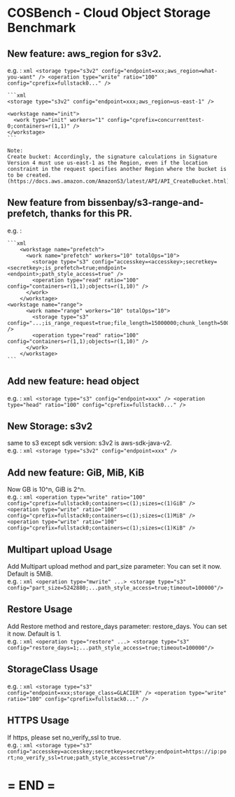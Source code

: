 COSBench - Cloud Object Storage Benchmark
=========================================

New feature: aws_region for s3v2.
-----------
e.g. :
	```xml
	<storage type="s3v2" config="endpoint=xxx;aws_region=what-you-want" />
	<operation type="write" ratio="100" config="cprefix=fullstack0..." />
	```
	
	```xml
	<storage type="s3v2" config="endpoint=xxx;aws_region=us-east-1" />
	
	<workstage name="init">
      <work type="init" workers="1" config="cprefix=concurrenttest-0;containers=r(1,1)" />
    </workstage>
	```
	
	Note: 
	Create bucket: Accordingly, the signature calculations in Signature Version 4 must use us-east-1 as the Region, even if the location constraint in the request specifies another Region where the bucket is to be created.
	(https://docs.aws.amazon.com/AmazonS3/latest/API/API_CreateBucket.html)


New feature from bissenbay/s3-range-and-prefetch, thanks for this PR.
-----------
e.g. :

	```xml
        <workstage name="prefetch">
          <work name="prefetch" workers="10" totalOps="10">
            <storage type="s3" config="accesskey=<accesskey>;secretkey=<secretkey>;is_prefetch=true;endpoint=<endpoint>;path_style_access=true" />
            <operation type="read" ratio="100" config="containers=r(1,1);objects=r(1,10)" />
          </work>
        </workstage>
	<workstage name="range">
          <work name="range" workers="10" totalOps="10">
            <storage type="s3" config="...;is_range_request=true;file_length=15000000;chunk_length=5000000;path_style_access=true" />
            <operation type="read" ratio="100" config="containers=r(1,1);objects=r(1,10)" />
          </work>
        </workstage>
	```

Add new feature: head object
-----------
e.g. :
	```xml
	<storage type="s3" config="endpoint=xxx" />
	<operation type="head" ratio="100" config="cprefix=fullstack0..." />
	```

New Storage: s3v2
-----------
same to s3 except sdk version: s3v2 is aws-sdk-java-v2.  
e.g. : 
	```xml
	<storage type="s3v2" config="endpoint=xxx" />
	```

Add new feature: GiB, MiB, KiB
-----------
Now GB is 10^n, GiB is 2^n.  
e.g. :
	```xml
	<operation type="write" ratio="100" config="cprefix=fullstack0;containers=c(1);sizes=c(1)GiB" />
	<operation type="write" ratio="100" config="cprefix=fullstack0;containers=c(1);sizes=c(1)MiB" />
	<operation type="write" ratio="100" config="cprefix=fullstack0;containers=c(1);sizes=c(1)KiB" />
	```

Multipart upload Usage
-----------
Add Multipart upload method and part_size parameter: You can set it now. Default is 5MiB.  
e.g. : 
	```xml
	<operation type="mwrite" ...>
	<storage type="s3" config="part_size=5242880;...path_style_access=true;timeout=100000"/>
	```

Restore Usage
-----------
Add Restore method and restore_days parameter: restore_days. You can set it now. Default is 1.  
e.g. : 
	```xml
	<operation type="restore" ...>
	<storage type="s3" config="restore_days=1;...path_style_access=true;timeout=100000"/>
	```

StorageClass Usage
-----------
e.g. :
	```xml
	<storage type="s3" config="endpoint=xxx;storage_class=GLACIER" />
	<operation type="write" ratio="100" config="cprefix=fullstack0..." />
	```

HTTPS Usage
-----------
If https, please set no_verify_ssl to true.  
e.g. :
	```xml
	<storage type="s3" config="accesskey=accesskey;secretkey=secretkey;endpoint=https://ip:port;no_verify_ssl=true;path_style_access=true"/>
	```

= END =
========================================= 
